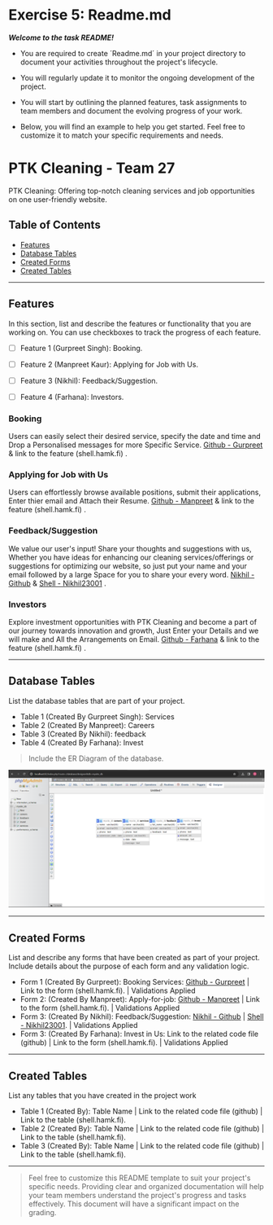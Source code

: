 # Exercise 5: Readme.md

***Welcome to the task README!***

- You are required to create ´Readme.md´ in your project directory to document your activities throughout the project's lifecycle. 
- You will regularly update it to monitor the ongoing development of the project. 

- You will start by outlining the planned features, task assignments to team members and document the evolving progress of your work. 

- Below, you will find an example to help you get started. Feel free to customize it to match your specific requirements and needs.

# PTK Cleaning - Team 27

PTK Cleaning: Offering top-notch cleaning services and job opportunities on one user-friendly website.

## Table of Contents
- [Features](#features)
- [Database Tables](#database-tables)
- [Created Forms](#created-forms)
- [Created Tables](#created-tables)

---

## Features

In this section, list and describe the features or functionality that you are working on. You can use checkboxes to track the progress of each feature.

- [ ] Feature 1 (Gurpreet Singh): Booking. 
- [ ] Feature 2 (Manpreet Kaur): Applying for Job with Us.
- [ ] Feature 3 (Nikhil): Feedback/Suggestion.
- [ ] Feature 4 (Farhana): Investors.


### Booking

Users can easily select their desired service, specify the date and time and Drop a Personalised messages for more Specific Service. [Github - Gurpreet](https://github.com/manukatnoria/Team27-WebProject/blob/main/Gurpreet-booking.php) & link to the feature (shell.hamk.fi) .

### Applying for Job with Us

Users can effortlessly browse available positions, submit their applications, Enter thier email and Attach their Resume. [Github - Manpreet](https://github.com/manukatnoria/Team27-WebProject/blob/main/Manpreet-job.php) & link to the feature (shell.hamk.fi) .

### Feedback/Suggestion

We value our user's input! Share your thoughts and suggestions with us, Whether you have ideas for enhancing our cleaning services/offerings or suggestions for optimizing our website, so just put your name and your email followed by a large Space for you to share your every word. [Nikhil - Github](https://github.com/manukatnoria/Team27-WebProject/blob/main/Nikhil-feedback.php) & [Shell - Nikhil23001](http://shell.hamk.fi/~nikhil23001/Project%20work/Team27-WebProject/) .

### Investors

Explore investment opportunities with PTK Cleaning and become a part of our journey towards innovation and growth, Just Enter your Details and we will make and All the Arrangements on Email. [Github - Farhana](https://github.com/manukatnoria/Team27-WebProject/blob/main/Farhana-investor.php) & link to the feature (shell.hamk.fi) .

---

## Database Tables

List the database tables that are part of your project. 

- Table 1 (Created By Gurpreet Singh):  Services
- Table 2 (Created By Manpreet): Careers 
- Table 3 (Created By Nikhil): feedback
- Table 4 (Created By Farhana): Invest
> Include the ER Diagram of the database.

![Databae Tables](database.png)

---

## Created Forms

List and describe any forms that have been created as part of your project. Include details about the purpose of each form and any validation logic.

- Form 1 (Created By Gurpreet): Booking Services: [Github - Gurpreet](https://github.com/manukatnoria/Team27-WebProject/blob/main/Gurpreet-booking.php) | Link to the form (shell.hamk.fi). | Validations Applied
- Form 2: (Created By Manpreet): Apply-for-job: [Github - Manpreet](https://github.com/manukatnoria/Team27-WebProject/blob/main/Manpreet-job.php) | Link to the form (shell.hamk.fi).  | Validations Applied
- Form 3: (Created By Nikhil): Feedback/Suggestion: [Nikhil - Github](https://github.com/manukatnoria/Team27-WebProject/blob/main/Nikhil-feedback.php) | [Shell - Nikhil23001](http://shell.hamk.fi/~nikhil23001/Project%20work/Team27-WebProject/Nikhil-feedback.php).  | Validations Applied
- Form 3: (Created By Farhana): Invest in Us: Link to the related code file (github) | Link to the form (shell.hamk.fi).  | Validations Applied

---

## Created Tables

List any tables that you have created in the project work

- Table 1 (Created By): Table Name | Link to the related code file (github) | Link to the table (shell.hamk.fi).
- Table 2 (Created By): Table Name | Link to the related code file (github) | Link to the table (shell.hamk.fi).
- Table 3 (Created By): Table Name | Link to the related code file (github) | Link to the table (shell.hamk.fi).

---



> Feel free to customize this README template to suit your project's specific needs. Providing clear and organized documentation will help your team members understand the project's progress and tasks effectively. This document will have a significant impact on the grading. 
